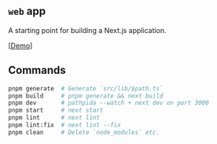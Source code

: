 ## `web` app

A starting point for building a Next.js application.

[[Demo](https://nextjs-template.usagizmo.com/)]

## Commands

```bash
pnpm generate  # Generate `src/lib/$path.ts`
pnpm build     # pnpm generate && next build
pnpm dev       # pathpida --watch + next dev on port 3000
pnpm start     # next start
pnpm lint      # next lint
pnpm lint:fix  # next lint --fix
pnpm clean     # Delete `node_modules` etc.
```
